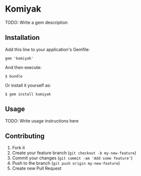 # Komiyak

TODO: Write a gem description

## Installation

Add this line to your application's Gemfile:

    gem 'komiyak'

And then execute:

    $ bundle

Or install it yourself as:

    $ gem install komiyak

## Usage

TODO: Write usage instructions here

## Contributing

1. Fork it
2. Create your feature branch (`git checkout -b my-new-feature`)
3. Commit your changes (`git commit -am 'Add some feature'`)
4. Push to the branch (`git push origin my-new-feature`)
5. Create new Pull Request
